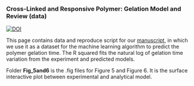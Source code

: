 ### Cross-Linked and Responsive Polymer: Gelation Model and Review (data)
[![DOI](https://zenodo.org/badge/DOI/10.5281/zenodo.7385359.svg)](https://doi.org/10.5281/zenodo.7385359)


This page contains data and reproduce script for our [manuscript](xxx), in which we use it as a dataset for the machine learning algorithm to predict the polymer gelation time.
The R squared fits the natural log of gelation time variation from the experiment and predicted models.


Folder **Fig_5and6** is the .fig files for Figure 5 and Figure 6. It is the surface interactive plot between experimental and analytical model.
